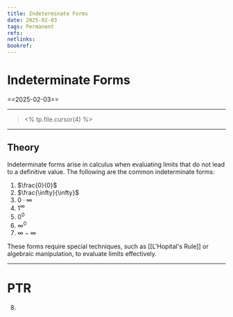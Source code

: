```yaml
---
title: Indeterminate Forms
date: 2025-02-03
tags: Permanent
refs: 
netlinks:
bookref: 
---
```

# Indeterminate Forms
==2025-02-03==

---
> <% tp.file.cursor(4) %>
---
## Theory
Indeterminate forms arise in calculus when evaluating limits that do not lead to a definitive value. The following are the common indeterminate forms:

1. $\frac{0}{0}$
2. $\frac{\infty}{\infty}$
3. $0 \cdot \infty$
4. $1^{\infty}$
5. $0^0$
6. $\infty^0$
7. $\infty - \infty$

These forms require special techniques, such as [[L'Hopital's Rule]] or algebraic manipulation, to evaluate limits effectively.

---
# PTR

8. 